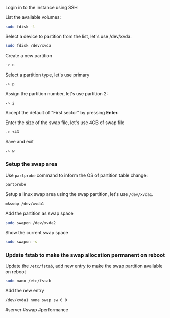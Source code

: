 Login in to the instance using SSH

List the available volumes:

```bash
sudo fdisk -l
```

Select a device to partition from the list, let's use /dev/xvda.

```bash
sudo fdisk /dev/xvda
```

Create a new partition

```bash
-> n
```

Select a partition type, let's use primary

```bash
-> p
```

Assign the partition number, let's use partition 2:

```bash
-> 2
```

Accept the default of "First sector" by pressing **Enter.**

Enter the size of the swap file, let's use 4GB of swap file

```bash
-> +4G
```

Save and exit

```bash
-> w
```

### Setup the swap area

Use `partprobe` command to inform the OS of partition table change:

```bash
partprobe
```

Setup a linux swap area using the swap partition, let's use `/dev/xvda1`.

```bash
mkswap /dev/xvda1
```

Add the partition as swap space

```bash
sudo swapon /dev/xvda2
```

Show the current swap space

```bash
sudo swapon -s
```

### Update fstab to make the swap allocation permanent on reboot

Update the `/etc/fstab`, add new entry to make the swap partition available on reboot

```bash
sudo nano /etc/fstab
```

Add the new entry

```bash
/dev/xvda1 none swap sw 0 0
```

#server #swap #performance 